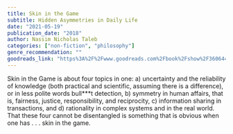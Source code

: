 ```yaml
---
title: Skin in the Game
subtitle: Hidden Asymmetries in Daily Life
date: "2021-05-19"
publication_date: "2018"
author: Nassim Nicholas Taleb
categories: ["non-fiction", "philosophy"]
genre_recommendation: ""
goodreads_link: "https%3A%2F%2Fwww.goodreads.com%2Fbook%2Fshow%2F36064445-skin-in-the-game"
---
```


Skin in the Game is about four topics in one: a) uncertainty and the reliability of knowledge (both practical and scientific, assuming there is a difference), or in less polite words bull***t detection, b) symmetry in human affairs, that is, fairness, justice, responsibility, and reciprocity, c) information sharing in transactions, and d) rationality in complex systems and in the real world. That these four cannot be disentangled is something that is obvious when one has . . . skin in the game.
